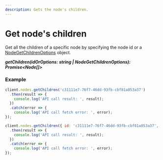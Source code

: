 ```yaml
---
description: Gets the node's children.
---
```

# Get node's children

Get all the children of a specific node by specifying the node id or a [NodeGetChildrenOptions](/model/node-get-children-options.md) object.

***getChildren(idOrOptions: string | NodeGetChildrenOptions): Promise&lt;Node[]&gt;***

### Example

```js
client.nodes.getChildren('c31111e7-76f7-46dd-93fb-cbf81a853a37')
  .then(result => {      
    console.log('API call result: ', result);              
  })
  .catch(error => {
    console.log('API call fetch error: ', error);      
});

client.nodes.getChildren({ id: 'c31111e7-76f7-46dd-93fb-cbf81a853a37',  language: 'fr-FR' })
  .then(result => {      
    console.log('API call result: ', result);              
  })
  .catch(error => {
    console.log('API call fetch error: ', error);      
});
```
